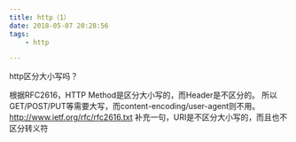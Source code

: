 ```yaml
---
title: http（1）
date: 2018-05-07 20:28:56
tags:
	- http

---
```




http区分大小写吗？

根据RFC2616，HTTP Method是区分大小写的，而Header是不区分的。
所以 GET/POST/PUT等需要大写，而content-encoding/user-agent则不用。
http://www.ietf.org/rfc/rfc2616.txt
补充一句，URI是不区分大小写的，而且也不区分转义符
